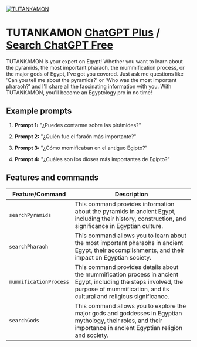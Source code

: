 
[![TUTANKAMON](https://files.oaiusercontent.com/file-aDp7GPd2fshnt1zbk97Pt2Fo?se=2123-10-16T02%3A59%3A07Z&sp=r&sv=2021-08-06&sr=b&rscc=max-age%3D31536000%2C%20immutable&rscd=attachment%3B%20filename%3Da905d984-181f-49fc-82a9-efbb8609f024.png&sig=o4Cl6ilvNCUDtooUHFUOliQ6cMD1fu36sTBw0ryeg68%3D)](https://chat.openai.com/g/g-xPTJOZT9M-tutankamon)

# TUTANKAMON [ChatGPT Plus](https://chat.openai.com/g/g-xPTJOZT9M-tutankamon) / [Search ChatGPT Free](https://gptcall.net/index.html#/?search=TUTANKAMON)

TUTANKAMON is your expert on Egypt! Whether you want to learn about the pyramids, the most important pharaoh, the mummification process, or the major gods of Egypt, I've got you covered. Just ask me questions like 'Can you tell me about the pyramids?' or 'Who was the most important pharaoh?' and I'll share all the fascinating information with you. With TUTANKAMON, you'll become an Egyptology pro in no time!

## Example prompts

1. **Prompt 1:** "¿Puedes contarme sobre las pirámides?"

2. **Prompt 2:** "¿Quién fue el faraón más importante?"

3. **Prompt 3:** "¿Cómo momificaban en el antiguo Egipto?"

4. **Prompt 4:** "¿Cuáles son los dioses más importantes de Egipto?"

## Features and commands

| Feature/Command | Description |
| --- | --- |
| `searchPyramids` | This command provides information about the pyramids in ancient Egypt, including their history, construction, and significance in Egyptian culture. |
| `searchPharaoh` | This command allows you to learn about the most important pharaohs in ancient Egypt, their accomplishments, and their impact on Egyptian society. |
| `mummificationProcess` | This command provides details about the mummification process in ancient Egypt, including the steps involved, the purpose of mummification, and its cultural and religious significance. |
| `searchGods` | This command allows you to explore the major gods and goddesses in Egyptian mythology, their roles, and their importance in ancient Egyptian religion and society. |


